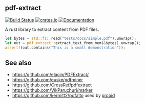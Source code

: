 ## pdf-extract
[![Build Status](https://github.com/jrmuizel/pdf-extract/actions/workflows/rust.yml/badge.svg)](https://github.com/jrmuizel/pdf-extract/actions)
[![crates.io](https://img.shields.io/crates/v/pdf-extract.svg)](https://crates.io/crates/pdf-extract)
[![Documentation](https://docs.rs/pdf-extract/badge.svg)](https://docs.rs/pdf-extract)

A rust library to extract content from PDF files.

```rust
let bytes = std::fs::read("tests/docs/simple.pdf").unwrap();
let out = pdf_extract::extract_text_from_mem(&bytes).unwrap();
assert!(out.contains("This is a small demonstration"));
```

## See also

- https://github.com/elacin/PDFExtract/
- https://github.com/euske/pdfminer
- https://github.com/CrossRef/pdfextract
- https://github.com/VikParuchuri/marker
- https://github.com/kermitt2/pdfalto used by [grobid](https://github.com/kermitt2/grobid/)
